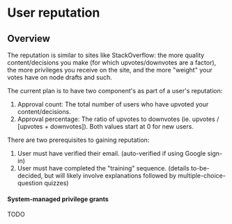 # User reputation

## Overview

The reputation is similar to sites like StackOverflow: the more quality content/decisions you make (for which upvotes/downvotes are a factor), the more privileges you receive on the site, and the more "weight" your votes have on node drafts and such.

The current plan is to have two component's as part of a user's reputation:
1) Approval count: The total number of users who have upvoted your content/decisions.
2) Approval percentage: The ratio of upvotes to downvotes (ie. upvotes / [upvotes + downvotes]).
Both values start at 0 for new users.

There are two prerequisites to gaining reputation:
1) User must have verified their email. (auto-verified if using Google sign-in)
2) User must have completed the "training" sequence. (details to-be-decided, but will likely involve explanations followed by multiple-choice-question quizzes)

#### System-managed privilege grants

TODO